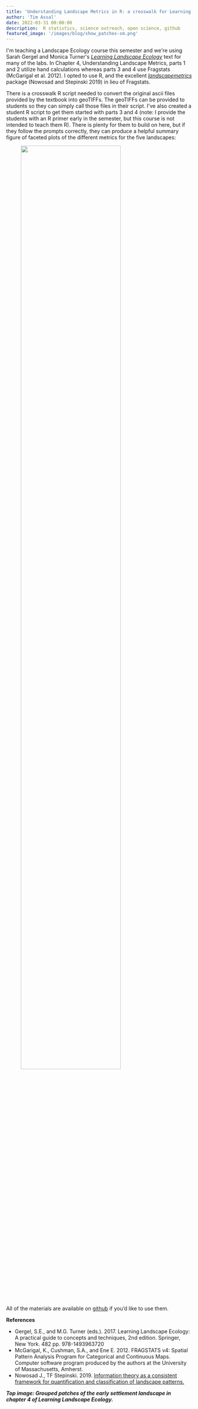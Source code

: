 ```yaml
---
title: 'Understanding Landscape Metrics in R: a crosswalk for Learning Landscape Ecology'
author: 'Tim Assal'
date: 2022-03-31 00:00:00
description:  R statistics, science outreach, open science, github
featured_image: '/images/blog/show_patches-sm.png'
---
```


I'm teaching a Landscape Ecology course this semester and we're using Sarah Gergel and Monica Turner's [*Learning Landscape Ecology*](http://sarahgergel.net/lel/learning-landscape-ecology/) text for many of the labs. In Chapter 4, Understanding Landscape Metrics, parts 1 and 2 utilize hand calculations whereas parts 3 and 4 use Fragstats (McGarigal et al. 2012). I opted to use R, and the excellent [*landscapemetrics*](https://r-spatialecology.github.io/landscapemetrics/) package (Nowosad and Stepinski 2019)  in lieu of Fragstats. 

There is a crosswalk R script needed to convert the original ascii files provided by the textbook into geoTIFFs. The geoTIFFs can be provided to students so they can simply call those files in their script. I've also created a student R script to get them started with parts 3 and 4 (note: I provide the students with an R primer early in the semester, but this course is not intended to teach them R). There is plenty for them to build on here, but if they follow the prompts correctly, they can produce a helpful summary figure of faceted plots of the different metrics for the five landscapes: 

<figure>
  <img src='../../images/blog/Part4_landscape_metrics.jpg' style="width: 80%; height= 80%">
  <figcaption></figcaption>
</figure>

All of the materials are available on [github](https://github.com/tjassal/LandscapeEcology_Course/tree/main/ConvertLEECh4toR) if you’d like to use them. 

**References**

+ Gergel, S.E., and M.G. Turner (eds.). 2017. Learning Landscape Ecology: A practical guide to concepts and techniques, 2nd edition. Springer, New York. 482 pp. 978-1493963720
+ McGarigal, K., Cushman, S.A., and Ene E. 2012. FRAGSTATS v4: Spatial Pattern Analysis Program for Categorical and Continuous Maps. Computer software program produced by the authors at the University of Massachusetts, Amherst.
+ Nowosad J., TF Stepinski. 2019. [Information theory as a consistent framework for quantification and classification of landscape patterns.](https://doi.org/10.1007/s10980-019-00830-x)

***Top image: Grouped patches of the early settlement landscape in chapter 4 of Learning Landscape Ecology.***

